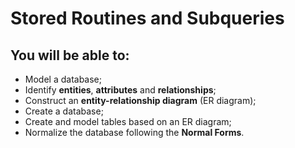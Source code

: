 # Stored Routines and Subqueries

## You will be able to:

- Model a database;
- Identify **entities**, **attributes** and **relationships**;
- Construct an **entity-relationship diagram** (ER diagram);
- Create a database;
- Create and model tables based on an ER diagram;
- Normalize the database following the **Normal Forms**.